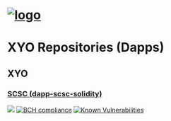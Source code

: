 [logo]: https://cdn.xy.company/img/brand/XY_Logo_GitHub.png

# [![logo]](https://xy.company)

# XYO Repositories (Dapps)

## XYO

### [SCSC (dapp-scsc-solidity)](https://github.com/XYOracleNetwork/dapp-scsc-solidity)

![](https://github.com/XYOracleNetwork/dapp-scsc-solidity/workflows/CI/badge.svg)
[![BCH compliance](https://bettercodehub.com/edge/badge/XYOracleNetwork/dapp-scsc-solidity?branch=master&token=02d25ea6874c74a77ffefc6157e0253305509033)](https://bettercodehub.com/results/XYOracleNetwork/dapp-scsc-solidity) [![Known Vulnerabilities](https://snyk.io/test/github/XYOracleNetwork/dapp-scsc-solidity/badge.svg)](https://snyk.io/test/github/XYOracleNetwork/dapp-scsc-solidity)
